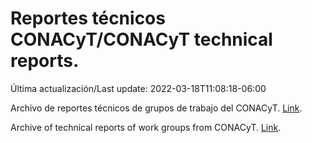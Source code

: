 # Reportes técnicos CONACyT/CONACyT technical reports.

Última actualización/Last update: 2022-03-18T11:08:18-06:00

Archivo de reportes técnicos de grupos de trabajo del CONACyT. [Link](https://salud.conacyt.mx/coronavirus/investigacion/productos/).

Archive of technical reports of work groups from CONACyT. [Link](https://salud.conacyt.mx/coronavirus/investigacion/productos/).
